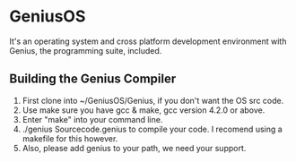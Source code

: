 # GeniusOS
It's an operating system and cross platform development environment with Genius, the programming suite, included.

## Building the Genius Compiler
1. First clone into ~/GeniusOS/Genius, if you don't want the OS src code.
2. Use make sure you have gcc & make, gcc version 4.2.0 or above.
3. Enter "make" into your command line.
4. ./genius Sourcecode.genius to compile your code. I recomend using a makefile for this however.
5. Also, please add genius to your path, we need your support.
